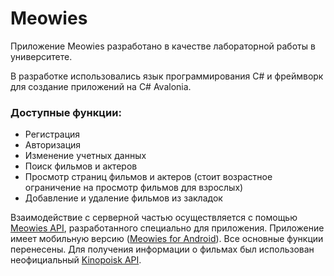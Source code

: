 # Meowies
Приложение Meowies разработано в качестве лабораторной работы в университете. 

В разработке использовались язык программирования C# и фреймворк для создание приложений на C# Avalonia.
### Доступные функции:
- Регистрация
- Авторизация
- Изменение учетных данных
- Поиск фильмов и актеров
- Просмотр страниц фильмов и актеров (стоит возрастное ограничение на просмотр фильмов для взрослых)
- Добавление и удаление фильмов из закладок

Взаимодействие с серверной частью осуществляется с помощью [Meowies API](https://github.com/larevies/Meowies-Api), разработанного специально для приложения.
Приложение имеет мобильную версию ([Meowies for Android](https://github.com/larevies/Meowies-for-Android)). Все основные функции перенесены.
Для получения информации о фильмах был использован неофициальный [Kinopoisk API](https://kinopoisk.dev/).
